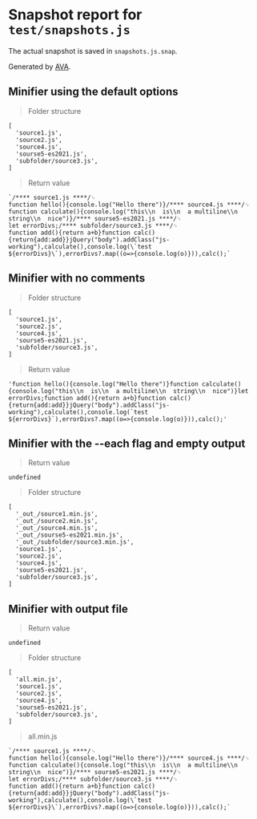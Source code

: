 # Snapshot report for `test/snapshots.js`

The actual snapshot is saved in `snapshots.js.snap`.

Generated by [AVA](https://avajs.dev).

## Minifier using the default options

> Folder structure

    [
      'source1.js',
      'source2.js',
      'source4.js',
      'sourse5-es2021.js',
      'subfolder/source3.js',
    ]

> Return value

    `/**** source1.js ****/␊
    function hello(){console.log("Hello there")}/**** source4.js ****/␊
    function calculate(){console.log("this\\n  is\\n  a multiline\\n  string\\n  nice")}/**** sourse5-es2021.js ****/␊
    let errorDivs;/**** subfolder/source3.js ****/␊
    function add(){return a+b}function calc(){return{add:add}}jQuery("body").addClass("js-working"),calculate(),console.log(\`test ${errorDivs}\`),errorDivs?.map((o=>{console.log(o)})),calc();`

## Minifier with no comments

> Folder structure

    [
      'source1.js',
      'source2.js',
      'source4.js',
      'sourse5-es2021.js',
      'subfolder/source3.js',
    ]

> Return value

    'function hello(){console.log("Hello there")}function calculate(){console.log("this\\n  is\\n  a multiline\\n  string\\n  nice")}let errorDivs;function add(){return a+b}function calc(){return{add:add}}jQuery("body").addClass("js-working"),calculate(),console.log(`test ${errorDivs}`),errorDivs?.map((o=>{console.log(o)})),calc();'

## Minifier with the --each flag and empty output

> Return value

    undefined

> Folder structure

    [
      '_out_/source1.min.js',
      '_out_/source2.min.js',
      '_out_/source4.min.js',
      '_out_/sourse5-es2021.min.js',
      '_out_/subfolder/source3.min.js',
      'source1.js',
      'source2.js',
      'source4.js',
      'sourse5-es2021.js',
      'subfolder/source3.js',
    ]

## Minifier with output file

> Return value

    undefined

> Folder structure

    [
      'all.min.js',
      'source1.js',
      'source2.js',
      'source4.js',
      'sourse5-es2021.js',
      'subfolder/source3.js',
    ]

> all.min.js

    `/**** source1.js ****/␊
    function hello(){console.log("Hello there")}/**** source4.js ****/␊
    function calculate(){console.log("this\\n  is\\n  a multiline\\n  string\\n  nice")}/**** sourse5-es2021.js ****/␊
    let errorDivs;/**** subfolder/source3.js ****/␊
    function add(){return a+b}function calc(){return{add:add}}jQuery("body").addClass("js-working"),calculate(),console.log(\`test ${errorDivs}\`),errorDivs?.map((o=>{console.log(o)})),calc();`
